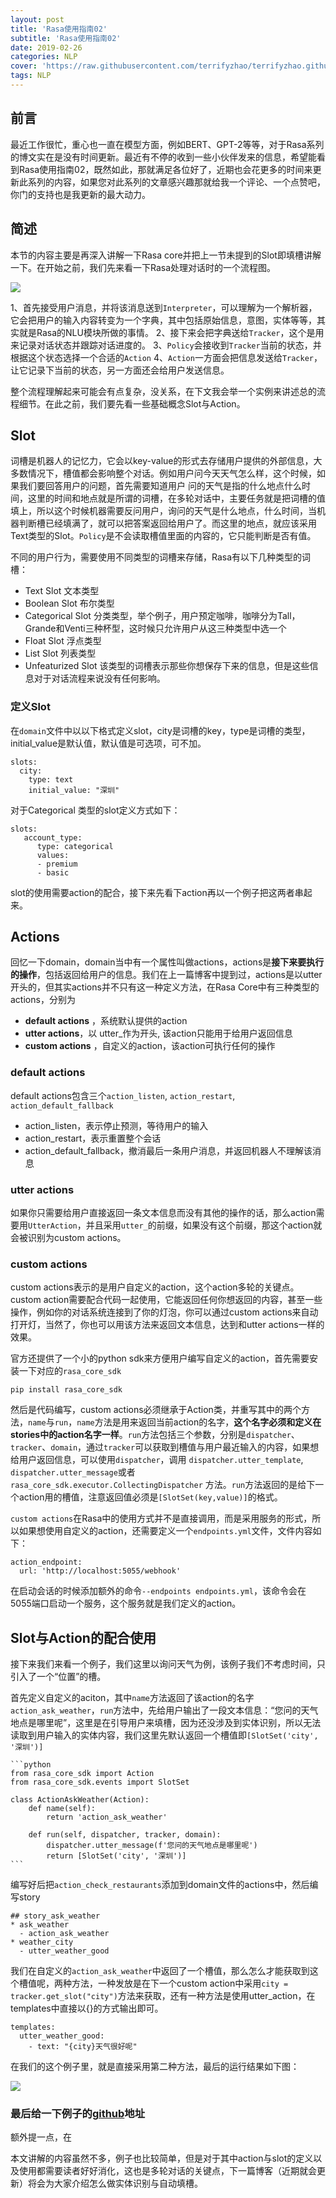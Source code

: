```yaml
---
layout: post
title: 'Rasa使用指南02'
subtitle: 'Rasa使用指南02'
date: 2019-02-26
categories: NLP
cover: 'https://raw.githubusercontent.com/terrifyzhao/terrifyzhao.github.io/master/assets/img/2019-02-26-Rasa%E4%BD%BF%E7%94%A8%E6%8C%87%E5%8D%9702/cover.jpg'
tags: NLP
---
```


## **前言**

最近工作很忙，重心也一直在模型方面，例如BERT、GPT-2等等，对于Rasa系列的博文实在是没有时间更新。最近有不停的收到一些小伙伴发来的信息，希望能看到Rasa使用指南02，既然如此，那就满足各位好了，近期也会花更多的时间来更新此系列的内容，如果您对此系列的文章感兴趣那就给我一个评论、一个点赞吧，你门的支持也是我更新的最大动力。

## **简述**

本节的内容主要是再深入讲解一下Rasa core并把上一节未提到的Slot即填槽讲解一下。在开始之前，我们先来看一下Rasa处理对话时的一个流程图。

![](https://raw.githubusercontent.com/terrifyzhao/terrifyzhao.github.io/master/assets/img/2019-02-26-Rasa%E4%BD%BF%E7%94%A8%E6%8C%87%E5%8D%9702/pic1.png)

1、首先接受用户消息，并将该消息送到`Interpreter`，可以理解为一个解析器，它会把用户的输入内容转变为一个字典，其中包括原始信息，意图，实体等等，其实就是Rasa的NLU模块所做的事情。
2、接下来会把字典送给`Tracker`，这个是用来记录对话状态并跟踪对话进度的。
3、`Policy`会接收到`Tracker`当前的状态，并根据这个状态选择一个合适的`Action`
4、`Action`一方面会把信息发送给`Tracker`，让它记录下当前的状态，另一方面还会给用户发送信息。

整个流程理解起来可能会有点复杂，没关系，在下文我会举一个实例来讲述总的流程细节。在此之前，我们要先看一些基础概念Slot与Action。


## **Slot**

词槽是机器人的记忆力，它会以key-value的形式去存储用户提供的外部信息，大多数情况下，槽值都会影响整个对话。例如用户问今天天气怎么样，这个时候，如果我们要回答用户的问题，首先需要知道用户 问的天气是指的什么地点什么时间，这里的时间和地点就是所谓的词槽，在多轮对话中，主要任务就是把词槽的值填上，所以这个时候机器需要反问用户，询问的天气是什么地点，什么时间，当机器判断槽已经填满了，就可以把答案返回给用户了。而这里的地点，就应该采用Text类型的Slot。`Policy`是不会读取槽值里面的内容的，它只能判断是否有值。

不同的用户行为，需要使用不同类型的词槽来存储，Rasa有以下几种类型的词槽：

+ Text Slot 文本类型
+ Boolean Slot 布尔类型
+ Categorical Slot 分类类型，举个例子，用户预定咖啡，咖啡分为Tall，Grande和Venti三种杯型，这时候只允许用户从这三种类型中选一个
+ Float Slot 浮点类型
+ List Slot 列表类型
+ Unfeaturized Slot 该类型的词槽表示那些你想保存下来的信息，但是这些信息对于对话流程来说没有任何影响。

### **定义Slot**

在`domain`文件中以以下格式定义slot，city是词槽的key，type是词槽的类型，initial_value是默认值，默认值是可选项，可不加。
```
slots:
  city:
    type: text
    initial_value: "深圳"
```
对于Categorical 类型的slot定义方式如下：
```
slots:
   account_type:
      type: categorical
      values:
      - premium
      - basic
```

slot的使用需要action的配合，接下来先看下action再以一个例子把这两者串起来。

## **Actions**

回忆一下domain，domain当中有一个属性叫做actions，actions是**接下来要执行的操作**，包括返回给用户的信息。我们在上一篇博客中提到过，actions是以utter开头的，但其实actions并不只有这一种定义方法，在Rasa Core中有三种类型的actions，分别为

+ **default actions** ，系统默认提供的action
+ **utter actions**，以 utter_作为开头, 该action只能用于给用户返回信息
+ **custom actions** ，自定义的action，该action可执行任何的操作


### **default actions**

default actions包含三个`action_listen`, `action_restart`, `action_default_fallback`

+ action_listen，表示停止预测，等待用户的输入
+ action_restart，表示重置整个会话
+ action_default_fallback，撤消最后一条用户消息，并返回机器人不理解该消息


### **utter actions**

如果你只需要给用户直接返回一条文本信息而没有其他的操作的话，那么action需要用`UtterAction`，并且采用`utter_`的前缀，如果没有这个前缀，那这个action就会被识别为custom actions。

### **custom actions**

custom actions表示的是用户自定义的action，这个action多轮的关键点。custom action需要配合代码一起使用，它能返回任何你想返回的内容，甚至一些操作，例如你的对话系统连接到了你的灯泡，你可以通过custom actions来自动打开灯，当然了，你也可以用该方法来返回文本信息，达到和utter actions一样的效果。

官方还提供了一个小的python sdk来方便用户编写自定义的action，首先需要安装一下对应的`rasa_core_sdk`

```
pip install rasa_core_sdk
```

然后是代码编写，custom actions必须继承于Action类，并重写其中的两个方法，`name`与`run`，`name`方法是用来返回当前action的名字，**这个名字必须和定义在stories中的action名字一样**。`run`方法包括三个参数，分别是`dispatcher`、`tracker`、`domain`，通过`tracker`可以获取到槽值与用户最近输入的内容，如果想给用户返回信息，可以使用`dispatcher`，调用 `dispatcher.utter_template`, `dispatcher.utter_message`或者`rasa_core_sdk.executor.CollectingDispatcher` 方法。`run`方法返回的是给下一个action用的槽值，注意返回值必须是`[SlotSet(key,value)]`的格式。

`custom actions`在Rasa中的使用方式并不是直接调用，而是采用服务的形式，所以如果想使用自定义的action，还需要定义一个`endpoints.yml`文件，文件内容如下：
```
action_endpoint:
  url: 'http://localhost:5055/webhook'
```
在启动会话的时候添加额外的命令`--endpoints endpoints.yml`，该命令会在5055端口启动一个服务，这个服务就是我们定义的action。


## **Slot与Action的配合使用**

接下来我们来看一个例子，我们这里以询问天气为例，该例子我们不考虑时间，只引入了一个“位置”的槽。


首先定义自定义的aciton，其中`name`方法返回了该action的名字`action_ask_weather`，`run`方法中，先给用户输出了一段文本信息：“您问的天气地点是哪里呢”，这里是在引导用户来填槽，因为还没涉及到实体识别，所以无法读取到用户输入的实体内容，我们这里先默认返回一个槽值即`[SlotSet('city', '深圳')]`

````
```python
from rasa_core_sdk import Action
from rasa_core_sdk.events import SlotSet

class ActionAskWeather(Action):
    def name(self):
        return 'action_ask_weather'    
    
    def run(self, dispatcher, tracker, domain):
        dispatcher.utter_message(f'您问的天气地点是哪里呢')
        return [SlotSet('city', '深圳')]
```
````

编写好后把`action_check_restaurants`添加到domain文件的actions中，然后编写story

```
## story_ask_weather 
* ask_weather
  - action_ask_weather
* weather_city
  - utter_weather_good
```

我们在自定义的`action_ask_weather`中返回了一个槽值，那么怎么才能获取到这个槽值呢，两种方法，一种发放是在下一个custom action中采用`city = tracker.get_slot("city")`方法来获取，还有一种方法是使用utter_action，在
templates中直接以{}的方式输出即可。
```
templates:
  utter_weather_good:
    - text: "{city}天气很好呢"
```

在我们的这个例子里，就是直接采用第二种方法，最后的运行结果如下图：

![](https://raw.githubusercontent.com/terrifyzhao/terrifyzhao.github.io/master/assets/img/2019-02-26-Rasa%E4%BD%BF%E7%94%A8%E6%8C%87%E5%8D%9702/pic2.png)

### 最后给一下例子的[github](https://github.com/terrifyzhao/rasa-tutorial)地址

额外提一点，在

本文讲解的内容虽然不多，例子也比较简单，但是对于其中action与slot的定义以及使用都需要读者好好消化，这也是多轮对话的关键点，下一篇博客（近期就会更新）将会为大家介绍怎么做实体识别与自动填槽。











